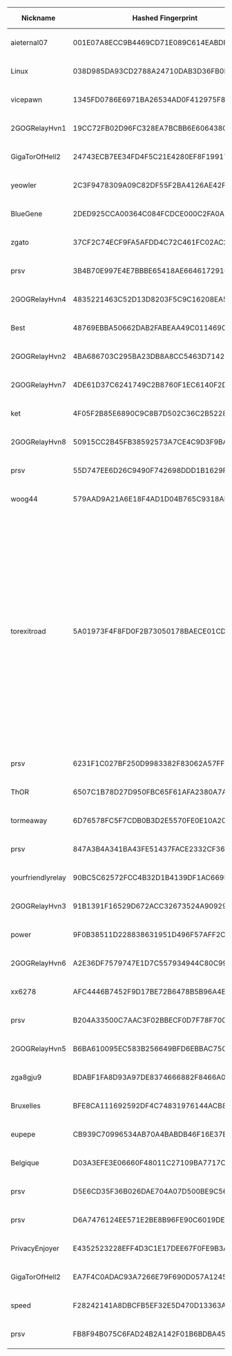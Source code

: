 | Nickname |  Hashed Fingerprint	| Or Addresses | Contact | Running | Flags | Last Seen | First Seen | Last Restarted | Advertised Bandwidth | Platform | Version | Version Status | Recommended Version | Verified hostnames | Exit policy |
|---|---|---|---|---|---|---|---|---|---|---|---|---|---|---|---|
|aieternal07 | 001E07A8ECC9B4469CD71E089C614EABDFB480BA | ["194.59.204.74:9001"] | ${CONTACT_GPG_FINGERPRINT} ${CONTACT_NAME} ${CONTACT_EMAIL} | true | Running, V2Dir, Valid | 2025-10-09 20:00:00 | 2025-10-09 14:00:00 | 2025-10-09 11:11:04 | 0 | Tor 0.4.8.18 on Linux | 0.4.8.18 | recommended | true | ["dheldarul.genmeta.eu"] | ["reject *:*"]|
|Linux | 038D985DA93CD2788A24710DAB3D36FB0E8615E6 | ["91.179.18.97:9007","[2a02:a03f:d9df:a500:9657:a5ff:fe63:720]:9007"] | billy4boul-torATyahooDOTcom | true | Running, V2Dir, Valid | 2025-10-09 20:00:00 | 2025-10-09 16:00:00 | 2025-10-09 15:11:53 | 0 | Tor 0.4.8.16 on Linux | 0.4.8.16 | recommended | true | ["97.18-179-91.adsl-dyn.isp.belgacom.be"] | ["reject *:*"]|
|vicepawn | 1345FD0786E6971BA26534AD0F412975F8312315 | ["156.67.24.239:22222","[2a02:c207:2284:7074::1]:22222"] | replACE29-3unthreAD887_BUNDle57-6@offshore.rocks | true | Running, Valid | 2025-10-09 20:00:00 | 2025-10-09 01:00:00 | 2025-10-09 08:10:42 | 0 | Tor 0.4.8.18 on Linux | 0.4.8.18 | recommended | true | ["vmi2847074.contaboserver.net"] | ["reject *:*"]|
|2GOGRelayHvn1 | 19CC72FB02D96FC328EA7BCBB6E606438CFBA008 | ["176.65.132.34:1443"] | abuse.gog.tor AT proton.me | true | Running, V2Dir, Valid | 2025-10-09 20:00:00 | 2025-10-09 00:00:00 | 2025-10-09 06:13:34 | 0 | Tor 0.4.8.18 on Linux | 0.4.8.18 | recommended | true | N/A | ["reject *:*"]|
|GigaTorOfHell2 | 24743ECB7EE34FD4F5C21E4280EF8F199173EFA7 | ["82.67.111.215:9001"] | tor_abuse@jumpingcatstudios.com | false | Running, V2Dir, Valid | 2025-10-09 03:00:00 | 2025-10-09 03:00:00 | 2025-10-09 02:19:34 | 0 | Tor 0.4.8.10 on Linux | 0.4.8.10 | recommended | true | N/A | ["reject *:*"]|
|yeowler | 2C3F9478309A09C82DF55F2BA4126AE42F8848E5 | ["37.143.130.63:22222","[2a11:840:8:1b::35c3:a9e4]:22222"] | replACE29-3unthreAD887_BUNDle57-6@offshore.rocks | false | Running, Valid | 2025-10-09 05:00:00 | 2025-10-09 01:00:00 | 2025-10-09 03:06:20 | 0 | Tor 0.4.8.18 on Linux | 0.4.8.18 | recommended | true | N/A | ["reject *:*"]|
|BlueGene | 2DED925CCA00364C084FCDCE000C2FA0AE0E5CE5 | ["93.160.17.86:9025"] | N/A | true | Running, V2Dir, Valid | 2025-10-09 20:00:00 | 2025-10-09 07:00:00 | 2025-10-09 05:45:01 | 0 | Tor 0.4.8.16 on Linux | 0.4.8.16 | recommended | true | ["93-160-17-86-cable.dk.customer.tdc.net"] | ["reject *:*"]|
|zgato | 37CF2C74ECF9FA5AFDD4C72C461FC02AC298FC4D | ["31.6.1.164:443"] | tor@zgato.ru | true | Running, V2Dir, Valid | 2025-10-09 20:00:00 | 2025-10-09 20:00:00 | 2025-10-09 19:26:29 | 0 | Tor 0.4.8.18 on Linux | 0.4.8.18 | recommended | true | ["ro9.eu.node.cdn-perfprod.com"] | ["reject *:*"]|
|prsv | 3B4B70E997E4E7BBBE65418AE6646172910CBA47 | ["31.58.214.94:9300","[2001:1b40:5700:9019::1]:9300"] | email:admin[]prsv.ch url:https://prsv.ch/ proof:uri-rsa ciissversion:2 | true | Running, V2Dir, Valid | 2025-10-09 20:00:00 | 2025-10-09 09:00:00 | 2025-10-09 08:27:00 | 0 | Tor 0.4.8.18 on Linux | 0.4.8.18 | recommended | true | N/A | ["reject *:*"]|
|2GOGRelayHvn4 | 4835221463C52D13D8203F5C9C16208EA53072B9 | ["176.65.132.34:4443"] | abuse.gog.tor AT proton.me | true | Running, V2Dir, Valid | 2025-10-09 20:00:00 | 2025-10-09 00:00:00 | 2025-10-09 06:13:33 | 0 | Tor 0.4.8.18 on Linux | 0.4.8.18 | recommended | true | N/A | ["reject *:*"]|
|Best | 48769EBBA50662DAB2FABEAA49C0114690BBA1F3 | ["190.108.203.66:9001"] | t52137378@gmail.com | false | Running, V2Dir, Valid | 2025-10-09 08:00:00 | 2025-10-09 04:00:00 | 2025-10-09 02:29:29 | 0 | Tor 0.4.8.18 on Linux | 0.4.8.18 | recommended | true | ["66.203.108.190-cust.enetworksgy.com"] | ["reject *:*"]|
|2GOGRelayHvn2 | 4BA686703C295BA23DB8A8CC5463D714244D18D1 | ["176.65.132.34:2443"] | abuse.gog.tor AT proton.me | true | Running, V2Dir, Valid | 2025-10-09 20:00:00 | 2025-10-09 00:00:00 | 2025-10-09 06:13:33 | 0 | Tor 0.4.8.18 on Linux | 0.4.8.18 | recommended | true | N/A | ["reject *:*"]|
|2GOGRelayHvn7 | 4DE61D37C6241749C2B8760F1EC6140F2D8B1D63 | ["176.65.132.34:7443"] | abuse.gog.tor AT proton.me | true | Running, V2Dir, Valid | 2025-10-09 20:00:00 | 2025-10-09 00:00:00 | 2025-10-09 06:13:34 | 0 | Tor 0.4.8.18 on Linux | 0.4.8.18 | recommended | true | N/A | ["reject *:*"]|
|ket | 4F05F2B85E6890C9C8B7D502C36C2B52282BA7D1 | ["37.46.17.33:9001"] | Antony@gmail.com | true | Running, V2Dir, Valid | 2025-10-09 20:00:00 | 2025-10-09 18:00:00 | 2025-10-09 19:55:15 | 0 | Tor 0.4.8.18 on Linux | 0.4.8.18 | recommended | true | N/A | ["reject *:*"]|
|2GOGRelayHvn8 | 50915CC2B45FB38592573A7CE4C9D3F9BA77695E | ["176.65.132.34:8443"] | abuse.gog.tor AT proton.me | true | Running, V2Dir, Valid | 2025-10-09 20:00:00 | 2025-10-09 00:00:00 | 2025-10-09 06:13:33 | 0 | Tor 0.4.8.18 on Linux | 0.4.8.18 | recommended | true | N/A | ["reject *:*"]|
|prsv | 55D747EE6D26C9490F742698DDD1B1629F09D037 | ["31.58.214.191:9100"] | email:admin[]prsv.ch url:https://prsv.ch/ proof:uri-rsa ciissversion:2 | true | Running, V2Dir, Valid | 2025-10-09 20:00:00 | 2025-10-09 09:00:00 | 2025-10-09 08:37:41 | 0 | Tor 0.4.8.18 on Linux | 0.4.8.18 | recommended | true | N/A | ["reject *:*"]|
|woog44 | 579AAD9A21A6E18F4AD1D04B765C9318AF321FFA | ["156.67.24.238:22222","[2a02:c207:2284:7073::1]:22222"] | replACE29-3unthreAD887_BUNDle57-6@offshore.rocks | true | Running, Valid | 2025-10-09 20:00:00 | 2025-10-09 01:00:00 | 2025-10-09 00:35:11 | 0 | Tor 0.4.8.18 on Linux | 0.4.8.18 | recommended | true | ["vmi2847073.contaboserver.net"] | ["reject *:*"]|
|torexitroad | 5A01973F4F8FD0F2B73050178BAECE01CD62BD31 | ["185.165.169.132:9001","[2a06:1700:0:39d::28:a38d]:9001"] | 0xFFFFFFFF Name admin@tor-exit.avdrip.net - I am a Tor exit | true | BadExit, MiddleOnly, Running, Valid | 2025-10-09 20:00:00 | 2025-10-09 04:00:00 | 2025-10-09 03:45:35 | 0 | Tor 0.4.8.18 on Linux | 0.4.8.18 | recommended | true | N/A | ["reject 0.0.0.0/8:*","reject 169.254.0.0/16:*","reject 127.0.0.0/8:*","reject 192.168.0.0/16:*","reject 10.0.0.0/8:*","reject 172.16.0.0/12:*","reject 185.165.169.132:*","accept *:80","accept *:443","accept *:554","accept *:1755","accept *:6346-6347","accept *:6660-6670","accept *:6697","accept *:7000-7005","accept *:8000","accept *:8008","accept *:8080","accept *:8443","accept *:8888","accept *:1935","accept *:50002","accept *:5222-5223","accept *:5269","accept *:5900","accept *:993","accept *:995","reject *:*"]|
|prsv | 6231F1C027BF250D9983382F83062A57FF5BBA6E | ["31.58.214.191:9000"] | email:admin[]prsv.ch url:https://prsv.ch/ proof:uri-rsa ciissversion:2 | true | Running, V2Dir, Valid | 2025-10-09 20:00:00 | 2025-10-09 09:00:00 | 2025-10-09 08:38:25 | 0 | Tor 0.4.8.18 on Linux | 0.4.8.18 | recommended | true | N/A | ["reject *:*"]|
|ThOR | 6507C1B78D27D950FBC65F61AFA2380A7AB30042 | ["82.84.33.172:19001"] | thor@gmail.com | false | Fast, Running, V2Dir, Valid | 2025-10-09 16:00:00 | 2025-10-09 10:00:00 | 2025-10-09 15:41:48 | 4128768 | Tor 0.4.8.19 on Linux | 0.4.8.19 | recommended | true | N/A | ["reject *:*"]|
|tormeaway | 6D76578FC5F7CDB0B3D2E5570FE0E10A20448633 | ["195.170.172.231:443","[2a0b:8bc0:2:b57e::1]:443"] | myprettyrelay at proton dot me | true | Running, Valid | 2025-10-09 20:00:00 | 2025-10-09 18:00:00 | 2025-10-09 18:21:57 | 0 | Tor 0.4.8.18 on Linux | 0.4.8.18 | recommended | true | N/A | ["reject *:*"]|
|prsv | 847A3B4A341BA43FE51437FACE2332CF36EE87F5 | ["31.58.214.94:9000","[2001:1b40:5700:9019::1]:9000"] | email:admin[]prsv.ch url:https://prsv.ch/ proof:uri-rsa ciissversion:2 | true | Running, V2Dir, Valid | 2025-10-09 20:00:00 | 2025-10-09 09:00:00 | 2025-10-09 08:25:19 | 0 | Tor 0.4.8.18 on Linux | 0.4.8.18 | recommended | true | N/A | ["reject *:*"]|
|yourfriendlyrelay | 90BC5C62572FCC4B32D1B4139DF1AC669F9BD5D2 | ["103.241.50.249:443"] | N/A | true | Running, V2Dir, Valid | 2025-10-09 20:00:00 | 2025-10-09 16:00:00 | 2025-10-09 15:41:29 | 0 | Tor 0.4.8.16 on Linux | 0.4.8.16 | recommended | true | N/A | ["reject *:*"]|
|2GOGRelayHvn3 | 91B1391F16529D672ACC32673524A909290C92D5 | ["176.65.132.34:3443"] | abuse.gog.tor AT proton.me | true | Running, V2Dir, Valid | 2025-10-09 20:00:00 | 2025-10-09 00:00:00 | 2025-10-09 06:13:33 | 0 | Tor 0.4.8.18 on Linux | 0.4.8.18 | recommended | true | N/A | ["reject *:*"]|
|power | 9F0B38511D228838631951D496F57AFF2CEBEE74 | ["158.69.205.63:9001","[2607:5300:205:200::7089]:9001"] | t52137378@gmail.com | true | Running, V2Dir, Valid | 2025-10-09 20:00:00 | 2025-10-09 08:00:00 | 2025-10-09 07:25:37 | 0 | Tor 0.4.8.18 on Linux | 0.4.8.18 | recommended | true | ["vps-5f7f54ae.vps.ovh.ca"] | ["reject *:*"]|
|2GOGRelayHvn6 | A2E36DF7579747E1D7C557934944C80C99EE7A94 | ["176.65.132.34:6443"] | abuse.gog.tor AT proton.me | true | Running, V2Dir, Valid | 2025-10-09 20:00:00 | 2025-10-09 00:00:00 | 2025-10-09 06:13:33 | 0 | Tor 0.4.8.18 on Linux | 0.4.8.18 | recommended | true | N/A | ["reject *:*"]|
|xx6278 | AFC4446B7452F9D17BE72B6478B5B96A4EB0F8A0 | ["156.67.24.236:22222","[2a02:c207:2284:7072::1]:22222"] | replACE29-3unthreAD887_BUNDle57-6@offshore.rocks | true | Running, Valid | 2025-10-09 20:00:00 | 2025-10-09 01:00:00 | 2025-10-09 08:10:41 | 0 | Tor 0.4.8.18 on Linux | 0.4.8.18 | recommended | true | ["vmi2847072.contaboserver.net"] | ["reject *:*"]|
|prsv | B204A33500C7AAC3F02BBECF0D7F78F7005EB209 | ["31.58.214.191:9200"] | email:admin[]prsv.ch url:https://prsv.ch/ proof:uri-rsa ciissversion:2 | true | Running, V2Dir, Valid | 2025-10-09 20:00:00 | 2025-10-09 09:00:00 | 2025-10-09 08:37:43 | 0 | Tor 0.4.8.18 on Linux | 0.4.8.18 | recommended | true | N/A | ["reject *:*"]|
|2GOGRelayHvn5 | B6BA610095EC583B256649BFD6EBBAC75C334C63 | ["176.65.132.34:5443"] | abuse.gog.tor AT proton.me | true | Running, V2Dir, Valid | 2025-10-09 20:00:00 | 2025-10-09 00:00:00 | 2025-10-09 06:13:33 | 0 | Tor 0.4.8.18 on Linux | 0.4.8.18 | recommended | true | N/A | ["reject *:*"]|
|zga8gju9 | BDABF1FA8D93A97DE8374666882F8466A0589BEE | ["86.54.83.222:22222","[2a11:840:16:1b::22bf:5912]:22222"] | replACE29-3unthreAD887_BUNDle57-6@offshore.rocks | true | Running, Valid | 2025-10-09 20:00:00 | 2025-10-09 01:00:00 | 2025-10-09 18:18:48 | 0 | Tor 0.4.8.18 on Linux | 0.4.8.18 | recommended | true | N/A | ["reject *:*"]|
|Bruxelles | BFE8CA111692592DF4C74831976144ACB89E8619 | ["91.179.18.97:9005","[2a02:a03f:d9df:a500:9657:a5ff:fe63:720]:9005"] | billy4boul-torATyahooDOTcom | true | Running, V2Dir, Valid | 2025-10-09 20:00:00 | 2025-10-09 16:00:00 | 2025-10-09 15:00:17 | 0 | Tor 0.4.8.16 on Linux | 0.4.8.16 | recommended | true | ["97.18-179-91.adsl-dyn.isp.belgacom.be"] | ["reject *:*"]|
|eupepe | CB939C70996534AB70A4BABDB46F16E37EA14EDC | ["179.61.138.159:9001","[2a0f:5707:aaf1:b8cf::1]:9001"] | eu-tor-entry@pm.me | true | Running, V2Dir, Valid | 2025-10-09 20:00:00 | 2025-10-09 13:00:00 | 2025-10-09 12:02:48 | 0 | Tor 0.4.8.14 on Linux | 0.4.8.14 | recommended | true | ["adrian-kozlowski.de"] | ["reject *:*"]|
|Belgique | D03A3EFE3E06660F48011C27109BA7717C42F992 | ["91.179.18.97:9006","[2a02:a03f:d9df:a500:9657:a5ff:fe63:720]:9006"] | billy4boul-torATyahooDOTcom | true | Running, V2Dir, Valid | 2025-10-09 20:00:00 | 2025-10-09 16:00:00 | 2025-10-09 15:16:01 | 0 | Tor 0.4.8.16 on Linux | 0.4.8.16 | recommended | true | ["97.18-179-91.adsl-dyn.isp.belgacom.be"] | ["reject *:*"]|
|prsv | D5E6CD35F36B026DAE704A07D500BE9C5691E2C3 | ["31.58.214.94:9200","[2001:1b40:5700:9019::1]:9200"] | email:admin[]prsv.ch url:https://prsv.ch/ proof:uri-rsa ciissversion:2 | true | Running, V2Dir, Valid | 2025-10-09 20:00:00 | 2025-10-09 09:00:00 | 2025-10-09 08:24:36 | 0 | Tor 0.4.8.18 on Linux | 0.4.8.18 | recommended | true | N/A | ["reject *:*"]|
|prsv | D6A7476124EE571E2BE8B96FE90C6019DE212D81 | ["31.58.214.94:9100","[2001:1b40:5700:9019::1]:9100"] | email:admin[]prsv.ch url:https://prsv.ch/ proof:uri-rsa ciissversion:2 | true | Running, V2Dir, Valid | 2025-10-09 20:00:00 | 2025-10-09 09:00:00 | 2025-10-09 08:24:34 | 0 | Tor 0.4.8.18 on Linux | 0.4.8.18 | recommended | true | N/A | ["reject *:*"]|
|PrivacyEnjoyer | E4352523228EFF4D3C1E17DEE67F0FE9B3A8C2DD | ["95.179.130.112:9001","[2001:19f0:5001:3615:5400:5ff:feaf:6a6a]:9001"] | N/A | true | Running, V2Dir, Valid | 2025-10-09 20:00:00 | 2025-10-09 06:00:00 | 2025-10-09 04:55:08 | 0 | Tor 0.4.8.14 on Linux | 0.4.8.14 | recommended | true | N/A | ["reject *:*"]|
|GigaTorOfHell2 | EA7F4C0ADAC93A7266E79F690D057A1245732AB2 | ["82.67.111.215:9001"] | tor_abuse@jumpingcatstudios.com | true | Running, V2Dir, Valid | 2025-10-09 20:00:00 | 2025-10-09 03:00:00 | 2025-10-09 02:20:13 | 0 | Tor 0.4.8.10 on Linux | 0.4.8.10 | recommended | true | N/A | ["reject *:*"]|
|speed | F28242141A8DBCFB5EF32E5D470D13363A18FD2F | ["50.92.88.17:9001"] | N/A | false | Running, V2Dir, Valid | 2025-10-09 19:00:00 | 2025-10-09 07:00:00 | 2025-10-09 16:14:05 | 0 | Tor 0.4.8.18 on Linux | 0.4.8.18 | recommended | true | ["d50-92-88-17.bchsia.telus.net"] | ["reject *:*"]|
|prsv | FB8F94B075C6FAD24B2A142F01B6BDBA4584FB6F | ["31.58.214.191:9300"] | email:admin[]prsv.ch url:https://prsv.ch/ proof:uri-rsa ciissversion:2 | true | Running, V2Dir, Valid | 2025-10-09 20:00:00 | 2025-10-09 09:00:00 | 2025-10-09 08:37:46 | 0 | Tor 0.4.8.18 on Linux | 0.4.8.18 | recommended | true | N/A | ["reject *:*"]|
